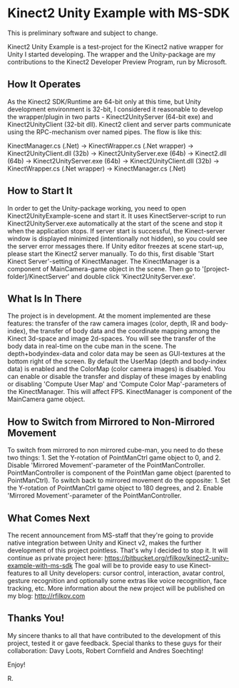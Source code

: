 Kinect2 Unity Example with MS-SDK
=================================

This is preliminary software and subject to change.

Kinect2 Unity Example is a test-project for the Kinect2 native wrapper for Unity I started developing. The wrapper and the Unity-package are my contributions to the Kinect2 Developer Preview Program, run by Microsoft.

How It Operates
---------------

As the Kinect2 SDK/Runtime are 64-bit only at this time, but Unity development environment is 32-bit, I considered it reasonable to develop the wrapper/plugin in two parts - Kinect2UnityServer (64-bit exe) and Kinect2UnityClient (32-bit dll). Kinect2 client and server parts communicate using the RPC-mechanism over named pipes. The flow is like this: 

KinectManager.cs (.Net) -> KinectWrapper.cs (.Net wrapper) -> Kinect2UnityClient.dll (32b) -> Kinect2UnityServer.exe (64b) -> Kinect2.dll (64b) -> Kinect2UnityServer.exe (64b) -> Kinect2UnityClient.dll (32b) -> KinectWrapper.cs (.Net wrapper) -> KinectManager.cs (.Net)

How to Start It
---------------

In order to get the Unity-package working, you need to open Kinect2UnityExample-scene and start it. It uses KinectServer-script to run Kinect2UnityServer.exe automatically at the start of the scene and stop it when the application stops. If server start is successful, the Kinect-server window is displayed minimized (intentionally not hidden), so you could see the server error messages there. If Unity editor freezes at scene start-up, please start the Kinect2 server manually. To do this, first disable 'Start Kinect Server'-setting of KinectManager. The KinectManager is a component of MainCamera-game object in the scene. Then go to '[project-folder]/KinectServer' and double click 'Kinect2UnityServer.exe'.

What Is In There
----------------

The project is in development. At the moment implemented are these features: the transfer of the raw camera images (color, depth, IR and body-index), the transfer of body data and the coordinate mapping among the Kinect 3d-space and image 2d-spaces. You will see the transfer of the body data in real-time on the cube man in the scene. The depth+bodyindex-data and color data may be seen as GUI-textures at the bottom right of the screen. By default the UserMap (depth and body-index data) is enabled and the ColorMap (color camera images) is disabled. You can enable or disable the transfer and display of these images by enabling or disabling 'Compute User Map' and 'Compute Color Map'-parameters of the KinectManager. This will affect FPS. KinectManager is component of the MainCamera game object.

How to Switch from Mirrored to Non-Mirrored Movement
----------------------------------------------------
To switch from mirrored to non mirrored cube-man, you need to do these two things: 1. Set the Y-rotation of PointManCtrl game object to 0, and 2. Disable 'Mirrored Movement'-parameter of the PointManController. PointManController is component of the PointMan game object (parented to PointManCtrl). To switch back to mirrored movement do the opposite: 1. Set the Y-rotation of PointManCtrl game object to 180 degrees, and 2. Enable 'Mirrored Movement'-parameter of the PointManController.

What Comes Next
---------------
The recent announcement from MS-staff that they're going to provide native integration between Unity and Kinect v2, makes the further development of this project pointless. That's why I decided to stop it. It will continue as private project here: https://bitbucket.org/rfilkov/kinect2-unity-example-with-ms-sdk The goal will be to provide easy to use Kinect-features to all Unity developers: cursor control, interaction, avatar control, gesture recognition and optionally some extras like voice recognition, face tracking, etc. More information about the new project will be published on my blog: http://rfilkov.com

Thanks You!
-----------
My sincere thanks to all that have contributed to the development of this project, tested it or gave feedback. Special thanks to these guys for their collaboration: Davy Loots, Robert Cornfield and Andres Soechting!

Enjoy!

R.

